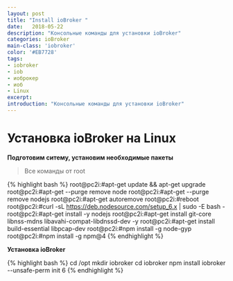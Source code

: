 ```yaml
---
layout: post
title: "Install ioBroker "
date:   2018-05-22
description: "Консольные команды для установки ioBroker"
categories: ioBroker
main-class: 'iobroker'
color: '#EB7728'
tags:
- iobroker
- iob
- иоброкер
- иоб
- Linux 
excerpt:
introduction: "Консольные команды для установки ioBroker"
---
```


# Установка ioBroker на Linux
**Подготовим ситему, установим необходимые пакеты**
>Все команды от root 

{% highlight bash %}
root@pc2i:#apt-get update && apt-get upgrade
root@pc2i:#apt-get --purge remove node
root@pc2i:#apt-get --purge remove nodejs
root@pc2i:#apt-get autoremove
root@pc2i:#reboot
root@pc2i:#curl -sL https://deb.nodesource.com/setup_6.x | sudo -E bash -
root@pc2i:#apt-get install -y nodejs
root@pc2i:#apt-get install git-core libnss-mdns libavahi-compat-libdnssd-dev -y
root@pc2i:#apt-get install build-essential libpcap-dev
root@pc2i:#npm install -g node-gyp
root@pc2i:#npm install -g npm@4
{% endhighlight %}

**Установка ioBroker**

{% highlight bash %}
cd /opt
mkdir iobroker
cd iobroker
npm install iobroker --unsafe-perm
init 6
{% endhighlight %}



